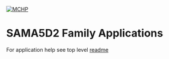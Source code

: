 [![MCHP](https://www.microchip.com/ResourcePackages/Microchip/assets/dist/images/logo.png)](https://www.microchip.com)

# SAMA5D2 Family Applications

For application help see top level [readme](../readme.md)

